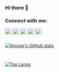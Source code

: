 ### Hi there 👋

### Connect with me:

[<img align="left" alt="E-mail" width="22px" src="https://cdn.jsdelivr.net/npm/simple-icons@v3/icons/gmail.svg" />][email]
[<img align="left" alt="Facebook" width="22px" src="https://cdn.jsdelivr.net/npm/simple-icons@v3/icons/facebook.svg" />][facebook]
[<img align="left" alt="Twitter" width="22px" src="https://cdn.jsdelivr.net/npm/simple-icons@v3/icons/twitter.svg" />][twitter]
[<img align="left" alt="LinkedIn" width="22px" src="https://cdn.jsdelivr.net/npm/simple-icons@v3/icons/linkedin.svg" />][linkedin]
[<img align="left" alt="Instagram" width="22px" src="https://cdn.jsdelivr.net/npm/simple-icons@v3/icons/instagram.svg" />][instagram]

<br />
<br />

[![Anurag's GitHub stats](https://github-readme-stats.vercel.app/api?username=robertwillian&theme=dracula&count_private=true)](https://github.com/anuraghazra/github-readme-stats)

<br /> 

[![Top Langs](https://github-readme-stats.vercel.app/api/top-langs/?username=robertwillian&theme=dracula&layout=compact&count_private=true)](https://github.com/anuraghazra/github-readme-stats)

<!--
**robertwillian/robertwillian** is a ✨ _special_ ✨ repository because its `README.md` (this file) appears on your GitHub profile.

Here are some ideas to get you started:

- 🔭 I’m currently working on ...
- 🌱 I’m currently learning ...
- 👯 I’m looking to collaborate on ...
- 🤔 I’m looking for help with ...
- 💬 Ask me about ...
- 📫 How to reach me: ...
- 😄 Pronouns: ...
- ⚡ Fun fact: ...
-->
[facebook]: https://www.facebook.com/robertwilliansp
[email]: mailto:robertwillian@wmstudios.net
[twitter]: https://twitter.com/robertwilliansp
[linkedin]: https://www.linkedin.com/in/robertwilliansp/
[instagram]: https://www.instagram.com/robertwilliansp/
